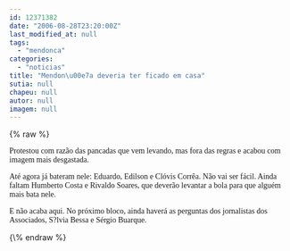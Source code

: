 ```yaml
---
id: 12371382
date: "2006-08-28T23:20:00Z"
last_modified_at: null
tags:
  - "mendonca"
categories:
  - "noticias"
title: "Mendon\u00e7a deveria ter ficado em casa"
sutia: null
chapeu: null
autor: null
imagem: null
---
```

{\% raw %}
<p><P><FONT face=Verdana>Protestou com razão das pancadas que vem levando, mas fora das regras e acabou com imagem mais desgastada.</FONT></P></p>
<p><P><FONT face=Verdana>Até agora já bateram nele: Eduardo, Edilson e Clóvis Corrêa. Não vai ser fácil. Ainda faltam Humberto Costa e Rivaldo Soares, que deverão levantar a bola para que alguém mais bata nele.</FONT></P></p>
<p><P><FONT face=Verdana>E não acaba aqui. No próximo bloco, ainda haverá as perguntas dos jornalistas dos Associados, S?lvia Bessa e Sérgio Buarque.</FONT></P> </p>
{\% endraw %}